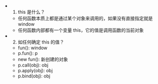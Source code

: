 * 1. this 是什么？
    * 任何函数本质上都是通过某个对象来调用的，如果没有直接指定就是 window
    * 任何函数内部都有一个变量 this，它的值是调用函数的当前对象
* 2. 如任何确定 this 的值？
    * fun(): window
    * p.fun(): p
    * new fun(): 新创建的对象
    * p.call(obj): obj
    * p.apply(obj): obj
    * p.bind(obj): obj